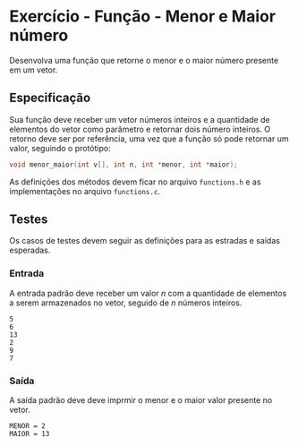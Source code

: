 # Exercício - Função - Menor e Maior número

Desenvolva uma função que retorne o menor e o maior número presente em um vetor.

## Especificação

Sua função deve receber um vetor números inteiros e a quantidade de elementos do vetor como parâmetro e retornar dois número inteiros. O retorno deve ser por referência, uma vez que a função só pode retornar um valor, seguindo o protótipo:

```c
void menor_maior(int v[], int n, int *menor, int *maior);
```

As definições dos métodos devem ficar no arquivo `functions.h` e as implementações no arquivo `functions.c`.

## Testes

Os casos de testes devem seguir as definições para as estradas e saídas esperadas.

### Entrada

A entrada padrão deve receber um valor $n$ com a quantidade de elementos a serem armazenados no vetor, seguido de $n$ números inteiros.

```
5
6
13
2
9
7
```

### Saída

A saída padrão deve deve imprmir o menor e o maior valor presente no vetor.

```
MENOR = 2
MAIOR = 13
```